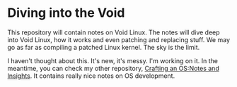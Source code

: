 # Diving into the Void

This repository will contain notes on Void Linux. The notes will dive deep into Void Linux, how it works and even patching and replacing stuff. We may go as far as compiling a patched Linux kernel. The sky is the limit.


I haven't thought about this. It's new, it's messy. I'm working on it. In the meantime, you can check my other repository, [Crafting an OS:Notes and Insights](https://github.com/brogrammer232/Crafting-an-OS-Notes-and-Insights.git). It contains really nice notes on OS development.
